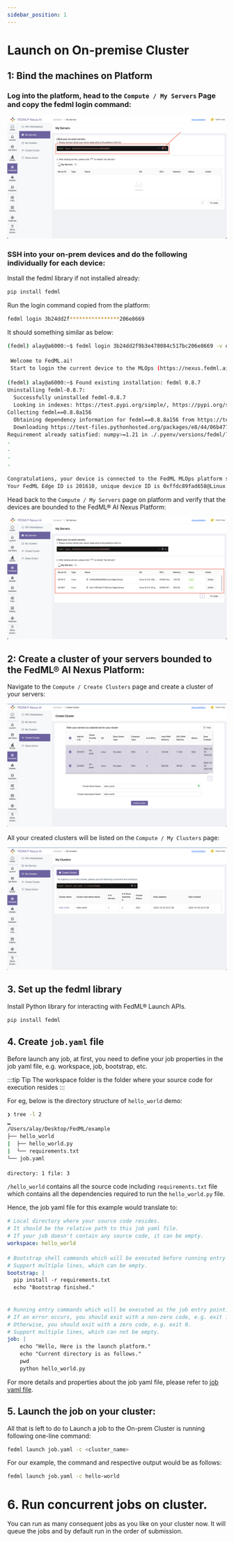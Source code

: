 ```yaml
---
sidebar_position: 1
---
```


# Launch on On-premise Cluster

## 1: Bind the machines on Platform

### Log into the platform, head to the `Compute / My Servers` Page and copy the fedml login command:

![OnPremDevices.jpg](static/image/bind_my_servers.png)
 

### SSH into your on-prem devices and do the following individually for each device:

Install the fedml library if not installed already:

```bash
pip install fedml
```

Run the login command copied from the platform:

```bash
fedml login 3b24dd2f****************206e8669
```

It should something similar as below: 

```bash
(fedml) alay@a6000:~$ fedml login 3b24dd2f9b3e478084c517bc206e8669 -v dev

 Welcome to FedML.ai!
 Start to login the current device to the MLOps (https://nexus.fedml.ai)...

(fedml) alay@a6000:~$ Found existing installation: fedml 0.8.7
Uninstalling fedml-0.8.7:
  Successfully uninstalled fedml-0.8.7
  Looking in indexes: https://test.pypi.org/simple/, https://pypi.org/simple
Collecting fedml==0.8.8a156
  Obtaining dependency information for fedml==0.8.8a156 from https://test-files.pythonhosted.org/packages/e8/44/06b4773fe095760c8dd4933c2f75ee7ea9594938038fb8293afa22028906/fedml-0.8.8a156-py2.py3-none-any.whl.metadata
  Downloading https://test-files.pythonhosted.org/packages/e8/44/06b4773fe095760c8dd4933c2f75ee7ea9594938038fb8293afa22028906/fedml-0.8.8a156-py2.py3-none-any.whl.metadata (4.8 kB)
Requirement already satisfied: numpy>=1.21 in ./.pyenv/versions/fedml/lib/python3.10/site-packages (from fedml==0.8.8a156
.
.
.
.

Congratulations, your device is connected to the FedML MLOps platform successfully!
Your FedML Edge ID is 201610, unique device ID is 0xffdc89fad658@Linux.Edge.Device
```

Head back to the `Compute / My Servers` page on platform and verify that the devices are bounded to the FedML® AI Nexus Platform:

![OnPremDevicesBind.png](static/image/binded_servers.png)


## 2: Create a cluster of your servers bounded to the FedML® AI Nexus Platform:

Navigate to the `Compute / Create Clusters` page and create a cluster of your servers:

![OnPremCluster.png](static/image/create_cluster.png)

All your created clusters will be listed on the `Compute / My Clusters` page:

![OnPremClusterList.png](static/image/my_clusters.png)


## 3. Set up the fedml library
Install Python library for interacting with FedML® Launch APIs.

```bash
pip install fedml
```


## 4. Create `job.yaml` file

Before launch any job, at first, you need to define your job properties in the job yaml file, e.g. workspace, job, bootstrap, etc.

:::tip Tip
The workspace folder is the folder where your source code for execution resides
:::

For eg, below is the directory structure of `hello_world` demo:

```bash
❯ tree -l 2
▁
/Users/alay/Desktop/FedML/example
├── hello_world
|  ├── hello_world.py
|  └── requirements.txt
└── job.yaml

directory: 1 file: 3
```

`/hello_world` contains all the source code including `requirements.txt` file which contains all the dependencies required to run the `hello_world.py` file.

Hence, the job yaml file for this example would translate to:

```yaml title="job.yaml"
# Local directory where your source code resides.
# It should be the relative path to this job yaml file.
# If your job doesn't contain any source code, it can be empty.
workspace: hello_world

# Bootstrap shell commands which will be executed before running entry commands.
# Support multiple lines, which can be empty.
bootstrap: |
  pip install -r requirements.txt
  echo "Bootstrap finished."


# Running entry commands which will be executed as the job entry point.
# If an error occurs, you should exit with a non-zero code, e.g. exit 1.
# Otherwise, you should exit with a zero code, e.g. exit 0.
# Support multiple lines, which can not be empty.
job: |
    echo "Hello, Here is the launch platform."
    echo "Current directory is as follows."
    pwd
    python hello_world.py  
```

For more details and properties about the job yaml file, please refer to [job yaml file](../yaml).


## 5. Launch the job on your cluster:

All that is left to do to Launch a job to the On-prem Cluster is running following one-line command:

```bash
fedml launch job.yaml -c <cluster_name>
```

For our example, the command and respective output would be as follows:

```bash
fedml launch job.yaml -c hello-world
```


# 6. Run concurrent jobs on cluster.
You can run as many consequent jobs as you like on your cluster now. It will queue the jobs and by default run in the order of submission.












